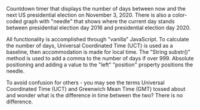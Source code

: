 Countdown timer that displays the number of days between now and the next US presidential election on November 3, 2020. There is also a color-coded graph with "needle" that shows where the current day stands between presidential election day 2016 and presidential election day 2020.

All functionality is accomplished through "vanilla" JavaScript. To calculate the number of days, Universal Coordinated Time (UCT) is used as a baseline, then accommodation is made for local time. The "String substr()" method is used to add a comma to the number of days if over 999. Absolute positioning and adding a value to the "left" "position" property positions the needle.

To avoid confusion for others - you may see the terms Universal Coordinated Time (UCT) and Greenwich Mean Time (GMT) tossed about and wonder what is the difference in time between the two? There is no difference.